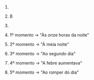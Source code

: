 1.
11. B

2.
21. 1º momento -> "Às onze horas da noite"
22. 2º momento -> "À meia noite"
23. 3º momento -> "Ao segundo dia"
24. 4º momento -> "A febre aumentava"
25. 5º momento -> "Ao romper do dia"

